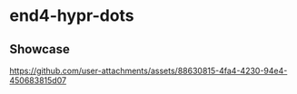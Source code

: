 # end4-hypr-dots

## Showcase

https://github.com/user-attachments/assets/88630815-4fa4-4230-94e4-450683815d07

